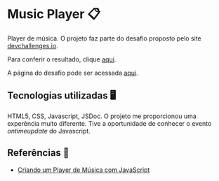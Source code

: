 # Music Player 📋

Player de música. O projeto faz parte do desafio proposto pelo site [devchallenges.io](https://devchallenges.io).

Para conferir o resultado, clique [aqui](https://guess-the-word-game-eta.vercel.app/).

A página do desafio pode ser acessada [aqui](https://devchallenges.io/challenge/music-player).

## Tecnologias utilizadas 🖥️

HTML5, CSS, Javascript, JSDoc. O projeto me proporcionou uma experência muito diferente. Tive a oportunidade de conhecer o evento *ontimeupdate* do Javascript.

## Referências 🔗
* [Criando um Player de Música com JavaScript](https://www.youtube.com/watch?v=44-NQW25BZk)